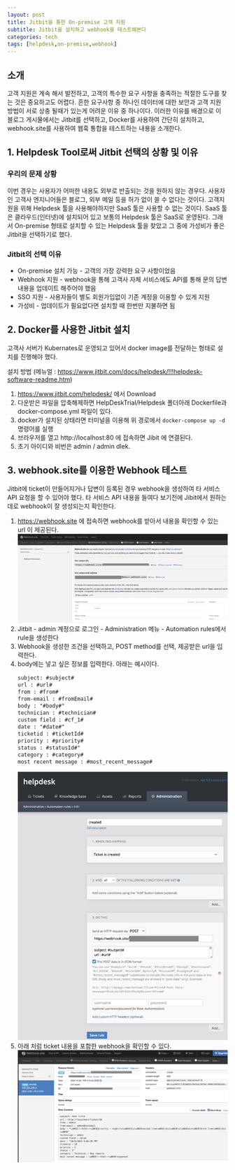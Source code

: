 ```yaml
---
layout: post
title: Jitbit을 통한 On-premise 고객 지원
subtitle: Jitbit을 설치하고 webhook을 테스트해본다
categories: tech
tags: [helpdesk,on-premise,webhook]
---
```


## 소개

고객 지원은 계속 해서 발전하고, 고객의 특수한 요구 사항을 충족하는 적절한 도구를 찾는 것은 중요하고도 어렵다. 흔한 요구사항 중 하나인 데이터에 대한 보안과 고객 지원 방법이 서로 상충 될때가 있는게 어려운 이유 중 하나이다. 이러한 이유를 배경으로 이 블로그 게시물에서는 Jitbit를 선택하고, Docker를 사용하여 간단히 설치하고, webhook.site를 사용하여 웹훅 통합을 테스트하는 내용을 소개한다.
## 1. Helpdesk Tool로써 Jitbit 선택의 상황 및 이유

### 우리의 문제 상황

이번 경우는 사용자가 어떠한 내용도 외부로 반출되는 것을 원하지 않는 경우다. 사용자인 고객사 엔지니어들은 블로그, 외부 메일 등을 허가 없이 쓸 수 없다는 것이다. 고객지원을 위해 Helpdesk 툴을 사용해야하지만 SaaS 툴은 사용할 수 없는 것이다. SaaS 툴은 클라우드(인터넷)에 설치되어 있고 보통의 Helpdesk 툴은 SaaS로 운영된다. 그래서 On-premise 형태로 설치할 수 있는 Helpdesk 툴을 찾았고 그 중에 가성비가 좋은 Jitbit을 선택하기로 했다.

### Jitbit의 선택 이유

- On-premise 설치 가능 - 고객의 가장 강력한 요구 사항이었음
- Webhook 지원 - webhook을 통해 고객사 자체 서비스에도 API를 통해 문의 답변 내용을 업데이트 해주어야 했음
-  SSO 지원 - 사용자들이 별도 회원가입없이 기존 계정을 이용할 수 있게 지원
-  가성비 - 업데이트가 필요없다면 설치할 때 한번만 지불하면 됨

## 2. Docker를 사용한 Jitbit 설치

고객사 서버가 Kubernates로 운영되고 있어서 docker image를 전달하는 형태로 설치를 진행해야 했다.

설치 방법 (메뉴얼 : https://www.jitbit.com/docs/helpdesk/!!!helpdesk-software-readme.htm)
1. https://www.jitbit.com/helpdesk/ 에서 Download
2. 다운받은 파일을 압축해제하면 HelpDeskTrial/Helpdesk 폴더아래 Dockerfile과 docker-compose.yml 파일이 있다.
3. docker가 설치된 상태라면 터미널을 이용해 위 경로에서 `docker-compose up -d` 명령어를 실행
4. 브라우저를 열고 http://localhost:80 에 접속하면 Jibit 에 연결된다.
5. 초기 아이디와 비번은 admin / admin dlek.

## 3. webhook.site를 이용한 Webhook 테스트

Jitbit에 ticket이 만들어지거나 답변이 등록된 경우 webhook을 생성하여 타 서비스 API 요청을 할 수 있어야 했다.
타 서비스 API 내용을 들여다 보기전에 Jibit에서 원하는 데로 webhook이 잘 생성되는지 확인한다.

1. https://webhook.site 에 접속하면 webhook를 받아서 내용을 확인할 수 있는 url 이 제공된다. 
   ![webhook.site](/assets/images/posts/webhooksite.png)
2. Jitbit - admin 계정으로 로그인 - Administration 메뉴 - Automation rules에서 rule을 생성한다
3. Webhook을 생성한 조건을 선택하고, POST method를 선택, 제공받은 url을 입력한다.
4. body에는 넣고 싶은 정보를 입력한다. 아래는 예시이다.
   ```
   subject: #subject#
   url : #url#
   from : #from#
   from-email : #fromEmail#
   body : "#body#"
   technician : #technician#
   custom field : #cf_1#
   date : "#date#"
   ticketid : #ticketId#
   priority : #priority#
   status : #statusId#"
   category : #category#
   most recent message : #most_recent_message#
   ```
   ![jitbit-automation](/assets/images/posts/jitbit-automation.png)
5. 아래 처럼 ticket 내용을 포함한 webhook을 확인할 수 있다.
   ![webhooksite-result](/assets/images/posts/webhooksite-result.png)


